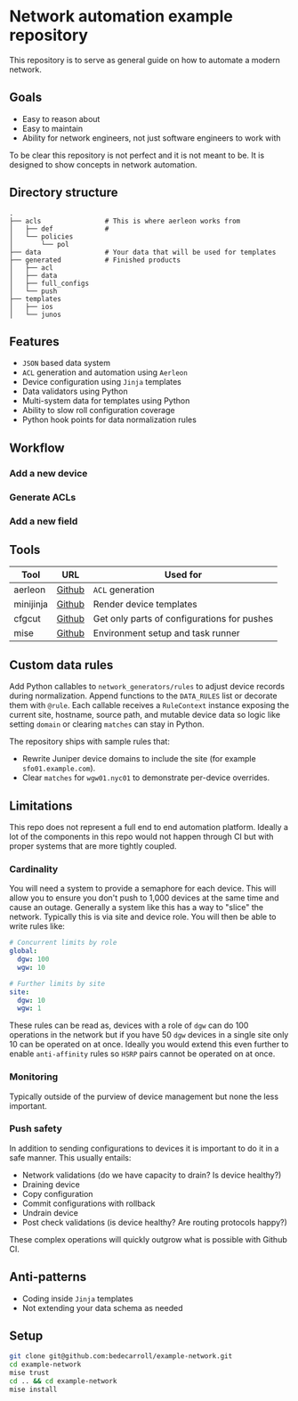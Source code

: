 # Network automation example repository

This repository is to serve as general guide on how to automate a modern network.

## Goals

- Easy to reason about
- Easy to maintain
- Ability for network engineers, not just software engineers to work with

To be clear this repository is not perfect and it is not meant to be. It is
designed to show concepts in network automation.

## Directory structure

```tree
.
├── acls                # This is where aerleon works from
│   ├── def             # 
│   └── policies
│       └── pol
├── data                # Your data that will be used for templates
├── generated           # Finished products
│   ├── acl
│   ├── data
│   ├── full_configs
│   └── push
├── templates
│   ├── ios
│   └── junos
```

## Features

- `JSON` based data system
- `ACL` generation and automation using `Aerleon`
- Device configuration using `Jinja` templates
- Data validators using Python
- Multi-system data for templates using Python
- Ability to slow roll configuration coverage
- Python hook points for data normalization rules

## Workflow

### Add a new device

### Generate ACLs

### Add a new field

## Tools

| Tool | URL | Used for |
|---|---|---|
| aerleon | [Github](https://github.com/aerleon/aerleon) | `ACL` generation |
| minijinja | [Github](https://github.com/mitsuhiko/minijinja) | Render device templates |
| cfgcut | [Github](https://github.com/bedecarroll/cfgcut) | Get only parts of configurations for pushes |
| mise | [Github](https://github.com/jdx/mise) | Environment setup and task runner |

## Custom data rules

Add Python callables to `network_generators/rules` to adjust device records
during normalization. Append functions to the `DATA_RULES` list or decorate
them with `@rule`. Each callable receives a `RuleContext` instance exposing the
current site, hostname, source path, and mutable device data so logic like
setting `domain` or clearing `matches` can stay in Python.

The repository ships with sample rules that:
- Rewrite Juniper device domains to include the site (for example
  `sfo01.example.com`).
- Clear `matches` for `wgw01.nyc01` to demonstrate per-device overrides.

## Limitations

This repo does not represent a full end to end automation platform. Ideally
a lot of the components in this repo would not happen through CI but with
proper systems that are more tightly coupled.

### Cardinality

You will need a system to provide a semaphore for each device. This will allow
you to ensure you don't push to 1,000 devices at the same time and cause an
outage. Generally a system like this has a way to "slice" the network.
Typically this is via site and device role. You will then be able to write
rules like:

```yaml
# Concurrent limits by role
global:
  dgw: 100
  wgw: 10

# Further limits by site
site:
  dgw: 10
  wgw: 1
```

These rules can be read as, devices with a role of `dgw` can do 100 operations
in the network but if you have 50 `dgw` devices in a single site only 10 can be
operated on at once. Ideally you would extend this even further to enable
`anti-affinity` rules so `HSRP` pairs cannot be operated on at once.

### Monitoring

Typically outside of the purview of device management but none the less important.

### Push safety

In addition to sending configurations to devices it is important to do it in
a safe manner. This usually entails:

- Network validations (do we have capacity to drain? Is device healthy?)
- Draining device
- Copy configuration
- Commit configurations with rollback
- Undrain device
- Post check validations (is device healthy? Are routing protocols happy?)

These complex operations will quickly outgrow what is possible with Github CI.

## Anti-patterns

- Coding inside `Jinja` templates
- Not extending your data schema as needed

## Setup

```bash
git clone git@github.com:bedecarroll/example-network.git
cd example-network
mise trust
cd .. && cd example-network
mise install
```
